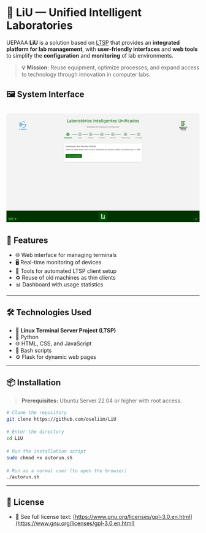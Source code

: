 # 🧠 LiU — Unified Intelligent Laboratories

&#x20;
UEPAAA
**LiU** is a solution based on [LTSP](https://ltsp.org/) that provides an **integrated platform for lab management**, with **user-friendly interfaces** and **web tools** to simplify the **configuration** and **monitoring** of lab environments.

> **💡 Mission:** Reuse equipment, optimize processes, and expand access to technology through innovation in computer labs.

## 🖼️ System Interface
![Interface do LiU](img/screenshot.png)
---

## 🚀 Features

- 🌐 Web interface for managing terminals
- 🖥️ Real-time monitoring of devices
- 🔧 Tools for automated LTSP client setup
- ♻️ Reuse of old machines as thin clients
- 📊 Dashboard with usage statistics

---

## 🛠️ Technologies Used

- 🐧 **Linux Terminal Server Project (LTSP)**
- 🐍 Python
- 🌐 HTML, CSS, and JavaScript
- 🧰 Bash scripts
- ⚙️ Flask for dynamic web pages

---

## 📦 Installation

> **Prerequisites:** Ubuntu Server 22.04 or higher with root access.

```bash
# Clone the repository
git clone https://github.com/oseliim/LiU

# Enter the directory
cd LiU

# Run the installation script
sudo chmod +x autorun.sh

# Run as a normal user (to open the browser)
./autorun.sh

```

---

## 📄 License

- 📘 See full license text: [https://www.gnu.org/licenses/gpl-3.0.en.html](https://www.gnu.org/licenses/gpl-3.0.en.html)
